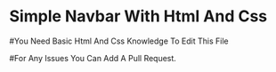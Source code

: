 # Simple Navbar With Html And Css 


#You Need Basic Html And Css Knowledge To Edit This File


#For Any Issues You Can Add A Pull Request.

